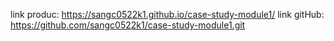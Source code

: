 link produc: https://sangc0522k1.github.io/case-study-module1/
link gitHub: https://github.com/sangc0522k1/case-study-module1.git